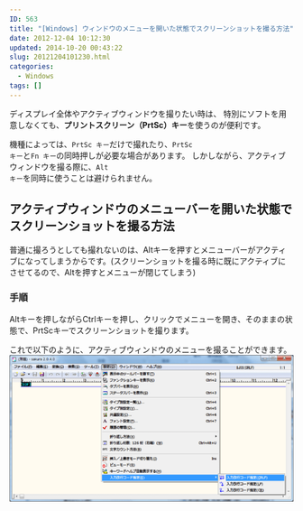 ```yaml
---
ID: 563
title: "[Windows] ウィンドウのメニューを開いた状態でスクリーンショットを撮る方法"
date: 2012-12-04 10:12:30
updated: 2014-10-20 00:43:22
slug: 20121204101230.html
categories:
  - Windows
tags: []
---
```


ディスプレイ全体やアクティブウィンドウを撮りたい時は、
特別にソフトを用意しなくても、<b>プリントスクリーン（PrtSc）キー</b>を使うのが便利です。

機種によっては、<code>PrtSc キー</code>だけで撮れたり、<code>PrtSc キー</code>と<code>Fn キー</code>の同時押しが必要な場合があります。
しかしながら、アクティブウィンドウを撮る際に、<code>Alt キー</code>を同時に使うことは避けられません。

<!--more-->
<h2>アクティブウィンドウのメニューバーを開いた状態でスクリーンショットを撮る方法</h2>
普通に撮ろうとしても撮れないのは、Altキーを押すとメニューバーがアクティブになってしまうからです。<span class="text-muted">(スクリーンショットを撮る時に既にアクティブにさせてるので、Altを押すとメニューが閉じてしまう)</span>

<h3>手順</h3>
Altキーを押しながらCtrlキーを押し、クリックでメニューを開き、そのままの状態で、PrtScキーでスクリーンショットを撮ります。

これで以下のように、アクティブウィンドウのメニューを撮ることができます。
<img src="/images/Open-Menu-Active-Window.png">
